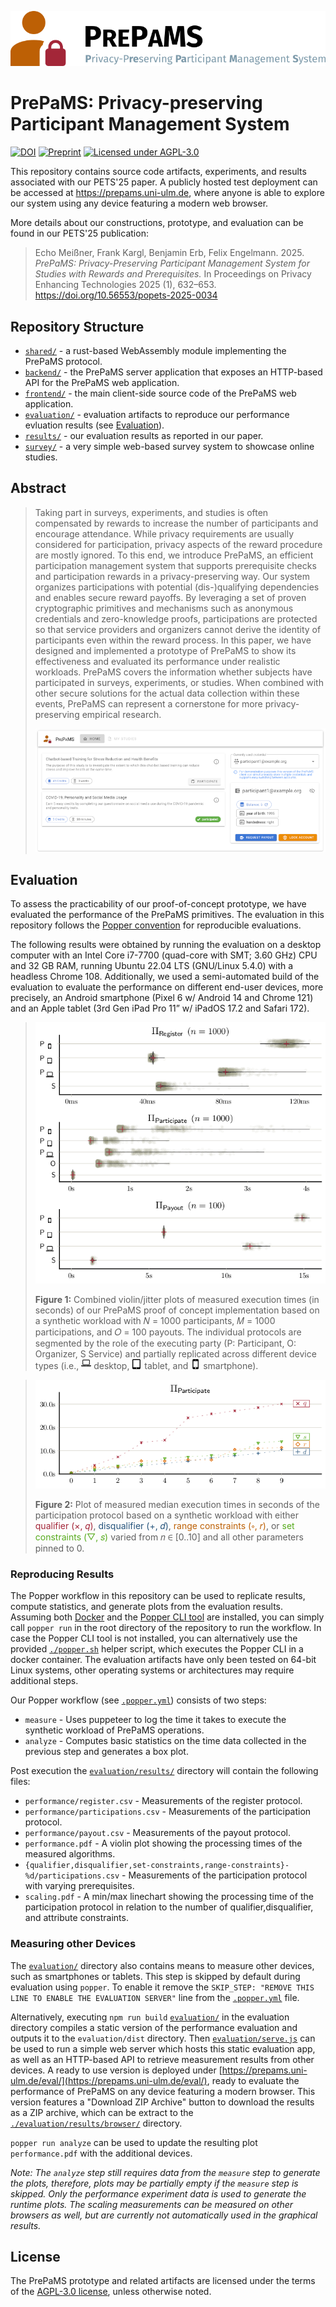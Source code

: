 ![PrePaMS Logo](./prepams.png)
# PrePaMS: Privacy-preserving Participant Management System

[![DOI](https://img.shields.io/badge/doi-10.56553/popets--2025--0034-9a7410.svg?logo=doi)](https://doi.org/10.56553/popets-2025-0034)
[![Preprint](https://img.shields.io/badge/preprint-arXiv:2409.10192-blue.svg?logo=arxiv)](https://arxiv.org/abs/2409.10192)
[![Licensed under AGPL-3.0](https://img.shields.io/badge/license-AGPL--3.0-orange.svg)](./LICENSE.md)

This repository contains source code artifacts, experiments, and results associated with our PETS'25 paper.
A publicly hosted test deployment can be accessed at https://prepams.uni-ulm.de, where anyone is able to explore our system using any device featuring a modern web browser.

More details about our constructions, prototype, and evaluation can be found in our PETS'25 publication:
> Echo Meißner, Frank Kargl, Benjamin Erb, Felix Engelmann. 2025. *PrePaMS: Privacy-Preserving Participant Management System for Studies with Rewards and Prerequisites.* In Proceedings on Privacy Enhancing Technologies 2025 (1), 632–653. https://doi.org/10.56553/popets-2025-0034

## Repository Structure
 * [`shared/`](shared) - a rust-based WebAssembly module implementing the PrePaMS protocol.
 * [`backend/`](backend) - the PrePaMS server application that exposes an HTTP-based API for the PrePaMS web application.
 * [`frontend/`](frontend) - the main client-side source code of the PrePaMS web application.
 * [`evaluation/`](evaluation) - evaluation artifacts to reproduce our performance evluation results (see [Evaluation](#evaluation)).
 * [`results/`](results) - our evaluation results as reported in our paper.
 * [`survey/`](survey) - a very simple web-based survey system to showcase online studies.

## Abstract
> Taking part in surveys, experiments, and studies is often compensated by rewards to increase the number of participants and encourage attendance.
> While privacy requirements are usually considered for participation, privacy aspects of the reward procedure are mostly ignored.
> To this end, we introduce PrePaMS, an efficient participation management system that supports prerequisite checks and participation rewards in a privacy-preserving way.
> Our system organizes participations with potential (dis-)qualifying dependencies and enables secure reward payoffs.
> By leveraging a set of proven cryptographic primitives and mechanisms such as anonymous credentials and zero-knowledge proofs, participations are protected so that service providers and organizers cannot derive the identity of participants even within the reward process.
> In this paper, we have designed and implemented a prototype of PrePaMS to show its effectiveness and evaluated its performance under realistic workloads.
> PrePaMS covers the information whether subjects have participated in surveys, experiments, or studies.
> When combined with other secure solutions for the actual data collection within these events, PrePaMS can represent a cornerstone for more privacy-preserving empirical research.
>
> ![](results/overview.png)

## Evaluation
To assess the practicability of our proof-of-concept prototype, we have evaluated the performance of the PrePaMS primitives.
The evaluation in this repository follows the [Popper convention](https://github.com/getpopper/popper) for reproducible evaluations.

The following results were obtained by running the evaluation on a desktop computer with an Intel Core i7-7700 (quad-core with SMT; 3.60 GHz) CPU and 32 GB RAM, running Ubuntu 22.04 LTS (GNU/Linux 5.4.0) with a headless Chrome 108.
Additionally, we used a semi-automated build of the evaluation to evaluate the performance on different end-user devices, more precisely, an Android smartphone (Pixel 6 w/ Android 14 and Chrome 121) and an Apple tablet (3rd Gen iPad Pro 11” w/ iPadOS 17.2 and Safari 172).

> ![](results/performance.png)
>
> **Figure 1:** Combined violin/jitter plots of measured execution
times (in seconds) of our PrePaMS proof of concept implementation based on a synthetic workload with 𝑁 = 1000 participants, 𝑀 = 1000 participations, and 𝑂 = 100 payouts.
> The individual protocols are segmented by the role of the executing party (P: Participant, O: Organizer, S Service) and partially replicated across different device types (i.e., 
> <img src="./results/fa-laptop.svg" alt="" width="16" height="16"> desktop,
> <img src="./results/fa-tablet.svg" alt="" width="16" height="16"> tablet,
> and <img src="./results/fa-mobile.svg" alt="" width="16" height="16"> smartphone).

> ![](results/scaling.png)
>
> **Figure 2:** Plot of measured median execution times in seconds of the participation protocol based on a synthetic workload with either <span style="color: #a32638;">qualifier (×, 𝑞)</span>, <span style="color: #26547c;">disqualifier (+, 𝑑)</span>, <span style="color: #bd6005;">range constraints (⋄, 𝑟)</span>, or <span style="color: #56aa1c;">set constraints (▽, 𝑠)</span> varied from 𝑛 ∈ [0..10] and all other parameters pinned to 0.

### Reproducing Results
The Popper workflow in this repository can be used to replicate results, compute statistics, and generate plots from the evaluation results.
Assuming both [Docker](https://www.docker.com/) and the [Popper CLI tool](https://github.com/getpopper/popper) are installed, you can simply call `popper run` in the root directory of the repository to run the workflow.
In case the Popper CLI tool is not installed, you can alternatively use the provided [`./popper.sh`](./popper.sh) helper script, which executes the Popper CLI in a docker container.
The evaluation artifacts have only been tested on 64-bit Linux systems, other operating systems or architectures may require additional steps.

Our Popper workflow (see [`.popper.yml`](.popper.yml)) consists of two steps:
 * `measure` - Uses puppeteer to log the time it takes to execute the synthetic workload of PrePaMS operations.
 * `analyze` - Computes basic statistics on the time data collected in the previous step and generates a box plot.

Post execution the [`evaluation/results/`](results) directory will contain the following files:
 * `performance/register.csv` - Measurements of the register protocol.
 * `performance/participations.csv` - Measurements of the participation protocol.
 * `performance/payout.csv` - Measurements of the payout protocol.
 * `performance.pdf` - A violin plot showing the processing times of the measured algorithms.
 * `{qualifier,disqualifier,set-constraints,range-constraints}-%d/participations.csv` - Measurements of the participation protocol with varying prerequisites.
 * `scaling.pdf` - A min/max linechart showing the processing time of the participation protocol in relation to the number of qualifier,disqualifier, and attribute constraints.

### Measuring other Devices

The [`evaluation/`](evaluation/) directory also contains means to measure other devices, such as smartphones or tablets.
This step is skipped by default during evaluation using `popper`.
To enable it remove the `SKIP_STEP: "REMOVE THIS LINE TO ENABLE THE EVALUATION SERVER"` line from the [`.popper.yml`](./.popper.yml) file.

Alternatively, executing `npm run build` [`evaluation/`](evaluation/) in the evaluation directory compiles a static version of the performance evaluation and outputs it to the `evaluation/dist` directory.
Then [`evaluation/serve.js`](evaluation/serve.js) can be used to run a simple web server which hosts this static evaluation app, as well as an HTTP-based API to retrieve measurement results from other devices.
A ready to use version is deployed under [https://prepams.uni-ulm.de/eval/](https://prepams.uni-ulm.de/eval/), ready to evaluate the performance of PrePaMS on any device featuring a modern browser.
This version features a "Download ZIP Archive" button to download the results as a ZIP archive, which can be extract to the [`./evaluation/results/browser/`](./evaluation/results/browser/) directory.

`popper run analyze` can be used to update the resulting plot `performance.pdf` with the additional devices.

*Note: The `analyze` step still requires data from the `measure` step to generate the plots, therefore, plots may be partially empty if the `measure` step is skipped. Only the performance experiment data is used to generate the runtime plots. The scaling measurements can be measured on other browsers as well, but are currently not automatically used in the graphical results.*

## License
The PrePaMS prototype and related artifacts are licensed under the terms of the [AGPL-3.0 license](./LICENSE.md), unless otherwise noted.

